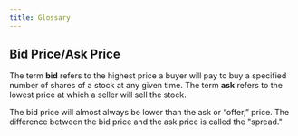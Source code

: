 ```yaml
---
title: Glossary
---
```


## Bid Price/Ask Price

The term **bid** refers to the highest price a buyer will pay to buy a specified number of shares of a stock at any given time.
The term **ask** refers to the lowest price at which a seller will sell the stock.

The bid price will almost always be lower than the ask or “offer,” price.
The difference between the bid price and the ask price is called the "spread."
